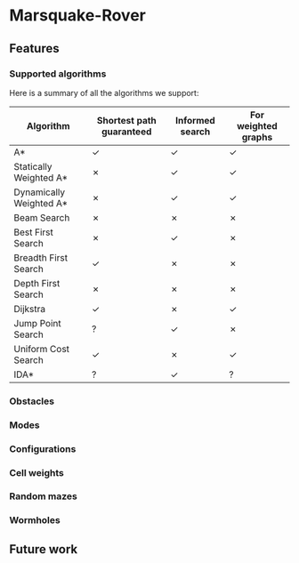 # Marsquake-Rover

## Features

### Supported algorithms

Here is a summary of all the algorithms we support:

| Algorithm  | Shortest path guaranteed | Informed search | For weighted graphs |
| ------------- | ------------- | ------------- | ------------- |
| A*  | ✓  | ✓ | ✓ |
| Statically Weighted A*  | ✗  | ✓ | ✓ |
| Dynamically Weighted A*  | ✗  | ✓ | ✓ |
| Beam Search  | ✗  | ✗ | ✗ |
| Best First Search  | ✗  | ✓ |  ✗  |
| Breadth First Search  | ✓  | ✗  | ✗  |
| Depth First Search  | ✗  | ✗  | ✗  |
| Dijkstra  | ✓  | ✗  | ✓  |
| Jump Point Search  | ?  | ✓ | ✗  |
| Uniform Cost Search  | ✓  | ✗  | ✓  |
| IDA*  | ?  | ✓ | ? |

### Obstacles

### Modes

### Configurations

### Cell weights

### Random mazes

### Wormholes

## Future work
